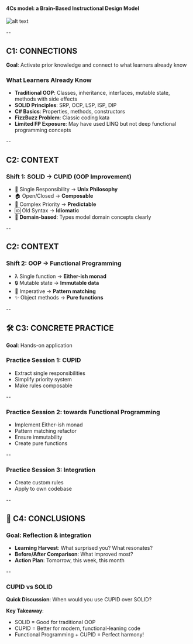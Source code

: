 #### 4Cs model: a Brain-Based Instructional Design Model

![alt text](./img/4cs.jpg)

--

## C1: CONNECTIONS  
**Goal**: Activate prior knowledge and connect to what learners already know

### What Learners Already Know
- **Traditional OOP**: Classes, inheritance, interfaces, mutable state, methods with side effects
- **SOLID Principles**: SRP, OCP, LSP, ISP, DIP
- **C# Basics**: Properties, methods, constructors
- **FizzBuzz Problem**: Classic coding kata
- **Limited FP Exposure**: May have used LINQ but not deep functional programming concepts

--

## C2: CONTEXT  


### Shift 1: SOLID → CUPID (OOP Improvement)
- 🔧 Single Responsibility → **Unix Philosophy**
- 🏠 Open/Closed → **Composable**
- 🔮 Complex Priority → **Predictable**
- 🆔 Old Syntax → **Idiomatic**
- 🚀 **Domain-based**: Types model domain concepts clearly

--

## C2: CONTEXT  

### Shift 2: OOP → Functional Programming
- ƛ Single function → **Either-ish monad**
- 🔒 Mutable state → **Immutable data**
- 🎯 Imperative → **Pattern matching**
- ✨ Object methods → **Pure functions**

--

## 🛠️ C3: CONCRETE PRACTICE
**Goal**: Hands-on application

### Practice Session 1: CUPID 
- Extract single responsibilities
- Simplify priority system
- Make rules composable


--

### Practice Session 2: towards Functional Programming 
- Implement Either-ish monad
- Pattern matching refactor
- Ensure immutability
- Create pure functions

--

### Practice Session 3: Integration 
- Create custom rules
- Apply to own codebase

--

## 🎯 C4: CONCLUSIONS

### **Goal**: Reflection & integration

- **Learning Harvest**: What surprised you? What resonates?
- **Before/After Comparison**: What improved most?
- **Action Plan**: Tomorrow, this week, this month

--

###  CUPID vs SOLID 
**Quick Discussion**: When would you use CUPID over SOLID?


**Key Takeaway**:
- SOLID = Good for traditional OOP
- CUPID = Better for modern, functional-leaning code
- Functional Programming + CUPID = Perfect harmony!
